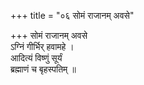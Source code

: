 +++
title = "०६ सोमं राजानम् अवसे"

+++
सोमं राजानम् अवसे  
ऽग्निं गीर्भिर् हवामहे ।  
आदित्यं विष्णुं सूर्यं  
ब्रह्माणं च बृहस्पतिम् ॥